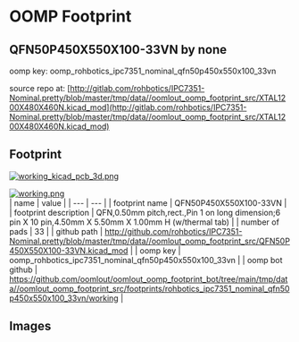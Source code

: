 # OOMP Footprint  
## QFN50P450X550X100-33VN  by none  
  
oomp key: oomp_rohbotics_ipc7351_nominal_qfn50p450x550x100_33vn  
  
source repo at: [http://gitlab.com/rohbotics/IPC7351-Nominal.pretty/blob/master/tmp/data//oomlout_oomp_footprint_src/XTAL1200X480X460N.kicad_mod](http://gitlab.com/rohbotics/IPC7351-Nominal.pretty/blob/master/tmp/data//oomlout_oomp_footprint_src/XTAL1200X480X460N.kicad_mod)  
## Footprint  
  
[![working_kicad_pcb_3d.png](working_kicad_pcb_3d_600.png)](working_kicad_pcb_3d.png)  
  
[![working.png](working_600.png)](working.png)  
| name | value | 
| --- | --- | 
| footprint name | QFN50P450X550X100-33VN | 
| footprint description | QFN,0.50mm pitch,rect.,Pin 1 on long dimension;6 pin X 10 pin,4.50mm X 5.50mm X 1.00mm H (w/thermal tab) | 
| number of pads | 33 | 
| github path | http://github.com/rohbotics/IPC7351-Nominal.pretty/blob/master/tmp/data//oomlout_oomp_footprint_src/QFN50P450X550X100-33VN.kicad_mod | 
| oomp key | oomp_rohbotics_ipc7351_nominal_qfn50p450x550x100_33vn | 
| oomp bot github | https://github.com/oomlout/oomlout_oomp_footprint_bot/tree/main/tmp/data//oomlout_oomp_footprint_src/footprints/rohbotics_ipc7351_nominal_qfn50p450x550x100_33vn/working | 
## Images  
